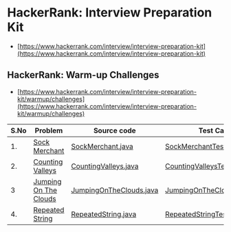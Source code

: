# HackerRank: Interview Preparation Kit
- [https://www.hackerrank.com/interview/interview-preparation-kit](https://www.hackerrank.com/interview/interview-preparation-kit)


## HackerRank: Warm-up Challenges
- [https://www.hackerrank.com/interview/interview-preparation-kit/warmup/challenges](https://www.hackerrank.com/interview/interview-preparation-kit/warmup/challenges)

| S.No | Problem | Source code | Test Cases  | Video | 
| ------------- |------------- |-------------|-------------| -----:|
| 1. | [Sock Merchant](https://www.hackerrank.com/challenges/sock-merchant/) | [SockMerchant.java](https://github.com/krishnamanchikalapudi/CodingChallenge.java/blob/develop/src/main/java/solutions/hackerrank/interview/warmup/SockMerchant.java) | [SockMerchantTests.java](https://github.com/krishnamanchikalapudi/CodingChallenge.java/blob/develop/src/test/java/solutions/hackerrank/interview/warmup/unit/SockMerchantTests.java)  |  [videos](https://youtube.com/@DayOneDev)| 
| 2. | [Counting Valleys](https://www.hackerrank.com/challenges/counting-valleys/)  | [CountingValleys.java](https://github.com/krishnamanchikalapudi/CodingChallenge.java/blob/develop/src/main/java/solutions/hackerrank/interview/warmup/CountingValleys.java) |[CountingValleysTests.java](https://github.com/krishnamanchikalapudi/CodingChallenge.java/blob/develop/src/test/java/solutions/hackerrank/interview/warmup/unit/CountingValleysTests.java)  |  [videos](https://youtube.com/@DayOneDev)  | 
| 3 | [Jumping On The Clouds](https://www.hackerrank.com/challenges/jumping-on-the-clouds/)  | [JumpingOnTheClouds.java](https://github.com/krishnamanchikalapudi/CodingChallenge.java/blob/develop/src/main/java/solutions/hackerrank/interview/warmup/JumpingOnTheClouds.java) |[JumpingOnTheCloudsTests.java](https://github.com/krishnamanchikalapudi/CodingChallenge.java/blob/develop/src/test/java/solutions/hackerrank/interview/warmup/unit/JumpingOnTheCloudsTests.java)  |   [videos](https://youtube.com/@DayOneDev)  | 
| 4. | [Repeated String](https://www.hackerrank.com/challenges/repeated-string/) | [RepeatedString.java](https://github.com/krishnamanchikalapudi/CodingChallenge.java/blob/develop/src/main/java/solutions/hackerrank/interview/warmup/RepeatedString.java) | [RepeatedStringTests.java](https://github.com/krishnamanchikalapudi/CodingChallenge.java/blob/develop/src/test/java/solutions/hackerrank/interview/warmup/unit/RepeatedStringTests.java)  |  [videos](https://youtube.com/@DayOneDev)  | 
